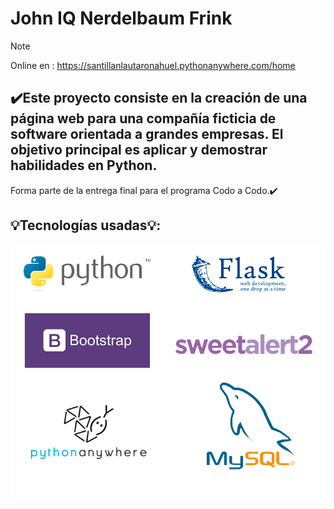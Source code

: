 # **John IQ Nerdelbaum Frink**
> [!NOTE]
>Online en : https://santillanlautaronahuel.pythonanywhere.com/home

## ✔️Este proyecto consiste en la creación de una página web para una compañía ficticia de software orientada a grandes empresas. El objetivo principal es aplicar y demostrar habilidades en Python.
Forma parte de la entrega final para el programa Codo a Codo.✔️

## 💡Tecnologías usadas💡:
![technologies](https://raw.githubusercontent.com/LautaroNSantillan/john-iq-nerdelbaum-frink-srl/develop/src/static/imgs/tecs.png)

